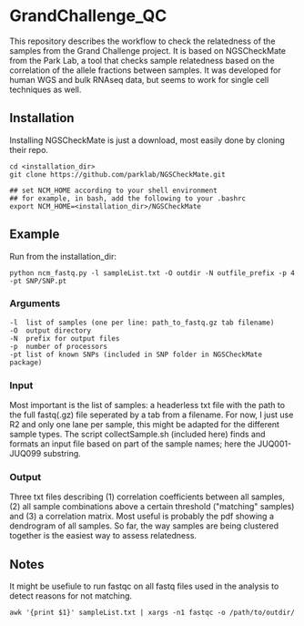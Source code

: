 # GrandChallenge_QC

This repository describes the workflow to check the relatedness of the samples from the Grand Challenge project. It is based on NGSCheckMate from the Park Lab, a tool that checks sample relatedness based on the correlation of the allele fractions between samples. It was developed for human WGS and bulk RNAseq data, but seems to work for single cell techniques as well. 

## Installation

Installing NGSCheckMate is just a download, most easily done by cloning their repo.

```
cd <installation_dir>
git clone https://github.com/parklab/NGSCheckMate.git

## set NCM_HOME according to your shell environment
## for example, in bash, add the following to your .bashrc
export NCM_HOME=<installation_dir>/NGSCheckMate
```

## Example

Run from the installation_dir:

```
python ncm_fastq.py -l sampleList.txt -O outdir -N outfile_prefix -p 4 -pt SNP/SNP.pt
```

### Arguments

```
-l	list of samples (one per line: path_to_fastq.gz tab filename)
-O	output directory
-N	prefix for output files
-p	number of processors
-pt	list of known SNPs (included in SNP folder in NGSCheckMate package)
```

### Input

Most important is the list of samples: a headerless txt file with the path to the full fastq(.gz) file seperated by a tab from a filename. For now, I just use R2 and only one lane per sample, this might be adapted for the different sample types. The script collectSample.sh (included here) finds and formats an input file based on part of the sample names; here the JUQ001-JUQ099 substring.

### Output

Three txt files describing (1) correlation coefficients between all samples, (2) all sample combinations above a certain threshold ("matching" samples) and (3) a correlation matrix. 
Most useful is probably the pdf showing a dendrogram of all samples. So far, the way samples are being clustered together is the easiest way to assess relatedness.

## Notes

It might be usefiule to run fastqc on all fastq files used in the analysis to detect reasons for not matching.

```
awk '{print $1}' sampleList.txt | xargs -n1 fastqc -o /path/to/outdir/
```
